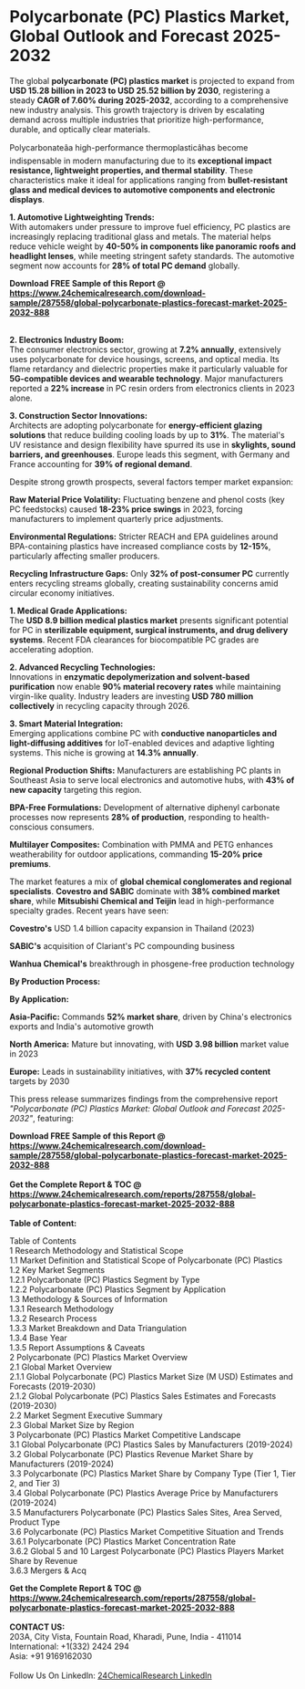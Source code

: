 <h1>Polycarbonate (PC) Plastics Market, Global Outlook and Forecast 2025-2032</h1><p>The global <strong>polycarbonate (PC) plastics market</strong> is projected to expand from <strong>USD 15.28 billion in 2023 to USD 25.52 billion by 2030</strong>, registering a steady <strong>CAGR of 7.60% during 2025-2032</strong>, according to a comprehensive new industry analysis. This growth trajectory is driven by escalating demand across multiple industries that prioritize high-performance, durable, and optically clear materials.</p><p>Polycarbonateâa high-performance thermoplasticâhas become indispensable in modern manufacturing due to its <strong>exceptional impact resistance, lightweight properties, and thermal stability</strong>. These characteristics make it ideal for applications ranging from <strong>bullet-resistant glass and medical devices to automotive components and electronic displays</strong>.</p><p><strong>1. Automotive Lightweighting Trends:</strong><br>
With automakers under pressure to improve fuel efficiency, PC plastics are increasingly replacing traditional glass and metals. The material helps reduce vehicle weight by <strong>40-50% in components like panoramic roofs and headlight lenses</strong>, while meeting stringent safety standards. The automotive segment now accounts for <strong>28% of total PC demand</strong> globally.</p><div><b>Download FREE Sample of this Report @ 
            <a href="https://www.24chemicalresearch.com/download-sample/287558/global-polycarbonate-plastics-forecast-market-2025-2032-888">
            https://www.24chemicalresearch.com/download-sample/287558/global-polycarbonate-plastics-forecast-market-2025-2032-888</a></b></div><br><p><strong>2. Electronics Industry Boom:</strong><br>
The consumer electronics sector, growing at <strong>7.2% annually</strong>, extensively uses polycarbonate for device housings, screens, and optical media. Its flame retardancy and dielectric properties make it particularly valuable for <strong>5G-compatible devices and wearable technology</strong>. Major manufacturers reported a <strong>22% increase</strong> in PC resin orders from electronics clients in 2023 alone.</p><p><strong>3. Construction Sector Innovations:</strong><br>
Architects are adopting polycarbonate for <strong>energy-efficient glazing solutions</strong> that reduce building cooling loads by up to <strong>31%</strong>. The material's UV resistance and design flexibility have spurred its use in <strong>skylights, sound barriers, and greenhouses</strong>. Europe leads this segment, with Germany and France accounting for <strong>39% of regional demand</strong>.</p><p>Despite strong growth prospects, several factors temper market expansion:</p><p><strong>Raw Material Price Volatility:</strong> Fluctuating benzene and phenol costs (key PC feedstocks) caused <strong>18-23% price swings</strong> in 2023, forcing manufacturers to implement quarterly price adjustments.</p><p><strong>Environmental Regulations:</strong> Stricter REACH and EPA guidelines around BPA-containing plastics have increased compliance costs by <strong>12-15%</strong>, particularly affecting smaller producers.</p><p><strong>Recycling Infrastructure Gaps:</strong> Only <strong>32% of post-consumer PC</strong> currently enters recycling streams globally, creating sustainability concerns amid circular economy initiatives.</p><p><strong>1. Medical Grade Applications:</strong><br>
The <strong>USD 8.9 billion medical plastics market</strong> presents significant potential for PC in <strong>sterilizable equipment, surgical instruments, and drug delivery systems</strong>. Recent FDA clearances for biocompatible PC grades are accelerating adoption.</p><p><strong>2. Advanced Recycling Technologies:</strong><br>
Innovations in <strong>enzymatic depolymerization and solvent-based purification</strong> now enable <strong>90% material recovery rates</strong> while maintaining virgin-like quality. Industry leaders are investing <strong>USD 780 million collectively</strong> in recycling capacity through 2026.</p><p><strong>3. Smart Material Integration:</strong><br>
Emerging applications combine PC with <strong>conductive nanoparticles and light-diffusing additives</strong> for IoT-enabled devices and adaptive lighting systems. This niche is growing at <strong>14.3% annually</strong>.</p><p><strong>Regional Production Shifts:</strong> Manufacturers are establishing PC plants in Southeast Asia to serve local electronics and automotive hubs, with <strong>43% of new capacity</strong> targeting this region.</p><p><strong>BPA-Free Formulations:</strong> Development of alternative diphenyl carbonate processes now represents <strong>28% of production</strong>, responding to health-conscious consumers.</p><p><strong>Multilayer Composites:</strong> Combination with PMMA and PETG enhances weatherability for outdoor applications, commanding <strong>15-20% price premiums</strong>.</p><p>The market features a mix of <strong>global chemical conglomerates and regional specialists</strong>. <strong>Covestro and SABIC</strong> dominate with <strong>38% combined market share</strong>, while <strong>Mitsubishi Chemical and Teijin</strong> lead in high-performance specialty grades. Recent years have seen:</p><p><strong>Covestro's</strong> USD 1.4 billion capacity expansion in Thailand (2023)</p><p><strong>SABIC's</strong> acquisition of Clariant's PC compounding business</p><p><strong>Wanhua Chemical's</strong> breakthrough in phosgene-free production technology</p><p><strong>By Production Process:</strong></p><p><strong>By Application:</strong></p><p><strong>Asia-Pacific:</strong> Commands <strong>52% market share</strong>, driven by China's electronics exports and India's automotive growth</p><p><strong>North America:</strong> Mature but innovating, with <strong>USD 3.98 billion</strong> market value in 2023</p><p><strong>Europe:</strong> Leads in sustainability initiatives, with <strong>37% recycled content</strong> targets by 2030</p><p>This press release summarizes findings from the comprehensive report <em>"Polycarbonate (PC) Plastics Market: Global Outlook and Forecast 2025-2032"</em>, featuring:</p><div><b>Download FREE Sample of this Report @ 
            <a href="https://www.24chemicalresearch.com/download-sample/287558/global-polycarbonate-plastics-forecast-market-2025-2032-888">
            https://www.24chemicalresearch.com/download-sample/287558/global-polycarbonate-plastics-forecast-market-2025-2032-888</a></b></div><br><div><b>Get the Complete Report & TOC @ 
            <a href="https://www.24chemicalresearch.com/reports/287558/global-polycarbonate-plastics-forecast-market-2025-2032-888">
            https://www.24chemicalresearch.com/reports/287558/global-polycarbonate-plastics-forecast-market-2025-2032-888</a></b></div><br>
            <b>Table of Content:</b><p>Table of Contents<br />
1 Research Methodology and Statistical Scope<br />
1.1 Market Definition and Statistical Scope of Polycarbonate (PC) Plastics<br />
1.2 Key Market Segments<br />
1.2.1 Polycarbonate (PC) Plastics Segment by Type<br />
1.2.2 Polycarbonate (PC) Plastics Segment by Application<br />
1.3 Methodology & Sources of Information<br />
1.3.1 Research Methodology<br />
1.3.2 Research Process<br />
1.3.3 Market Breakdown and Data Triangulation<br />
1.3.4 Base Year<br />
1.3.5 Report Assumptions & Caveats<br />
2 Polycarbonate (PC) Plastics Market Overview<br />
2.1 Global Market Overview<br />
2.1.1 Global Polycarbonate (PC) Plastics Market Size (M USD) Estimates and Forecasts (2019-2030)<br />
2.1.2 Global Polycarbonate (PC) Plastics Sales Estimates and Forecasts (2019-2030)<br />
2.2 Market Segment Executive Summary<br />
2.3 Global Market Size by Region<br />
3 Polycarbonate (PC) Plastics Market Competitive Landscape<br />
3.1 Global Polycarbonate (PC) Plastics Sales by Manufacturers (2019-2024)<br />
3.2 Global Polycarbonate (PC) Plastics Revenue Market Share by Manufacturers (2019-2024)<br />
3.3 Polycarbonate (PC) Plastics Market Share by Company Type (Tier 1, Tier 2, and Tier 3)<br />
3.4 Global Polycarbonate (PC) Plastics Average Price by Manufacturers (2019-2024)<br />
3.5 Manufacturers Polycarbonate (PC) Plastics Sales Sites, Area Served, Product Type<br />
3.6 Polycarbonate (PC) Plastics Market Competitive Situation and Trends<br />
3.6.1 Polycarbonate (PC) Plastics Market Concentration Rate<br />
3.6.2 Global 5 and 10 Largest Polycarbonate (PC) Plastics Players Market Share by Revenue<br />
3.6.3 Mergers & Acq</p><div><b>Get the Complete Report & TOC @ 
            <a href="https://www.24chemicalresearch.com/reports/287558/global-polycarbonate-plastics-forecast-market-2025-2032-888">
            https://www.24chemicalresearch.com/reports/287558/global-polycarbonate-plastics-forecast-market-2025-2032-888</a></b></div><br><b>CONTACT US:</b><br>
            203A, City Vista, Fountain Road, Kharadi, Pune, India - 411014<br>
            International: +1(332) 2424 294<br>
            Asia: +91 9169162030 <br><br>
            Follow Us On LinkedIn: <a href="https://www.linkedin.com/company/24chemicalresearch/">24ChemicalResearch LinkedIn</a>